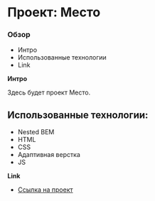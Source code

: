 # Проект: Место

### Обзор
* Интро
* Использованные технологии
* Link

**Интро**

Здесь будет проект Место.

## Использованные технологии:
  - Nested BEM
  - HTML
  - CSS
  - Адаптивная верстка
  - JS

**Link**

* [Ссылка на проект](https://snakeorsnack.github.io/russian-travel/)

